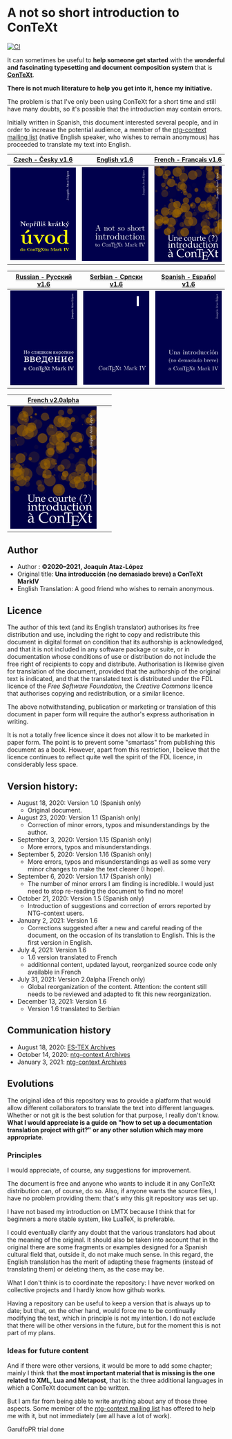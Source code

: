 # A not so short introduction to ConTeXt

[![CI](https://github.com/contextgarden/not-so-short-introduction-to-context/actions/workflows/main.yml/badge.svg)](https://github.com/contextgarden/not-so-short-introduction-to-context/actions/workflows/main.yml)

It can sometimes be useful to **help someone get started** with the 
**wonderful and fascinating typesetting and document composition system** that is [**ConTeXt**](https://wiki.contextgarden.net).

**There is not much literature to help you get into it, hence my initiative.**

The problem is that I've only been using ConTeXt for a short time and still 
have many doubts, so it's possible that the introduction may contain 
errors. 

Initially written in Spanish, this document interested several people, and in 
order to increase the potential audience, a member of the [ntg-context mailing list]( https://mailman.ntg.nl/pipermail/ntg-context/)
(native English speaker, who wishes to remain anonymous) has proceeded to translate my text into English.


| [Czech - Česky     v1.6](cs/introCTX_cs_s.pdf)                         | [English           v1.6](en/introCTX_eng_s.pdf)                        | [French - Français v1.6](fr/introCTX_fra_s.pdf)                        |
|----------------------------------------------------------------------|----------------------------------------------------------------------|----------------------------------------------------------------------|
| [<img src="cs/introCTX_cs.png"  width="200">](cs/introCTX_cs_s.pdf)    | [<img src="en/introCTX_eng.png" width="200">](en/introCTX_eng_s.pdf)   | [<img src="fr/introCTX_fra.png" width="200">](fr/introCTX_fra_s.pdf)   |

| [Russian - Русский v1.6](ru/introCTX_rus_s.pdf)                        | [Serbian - Српски  v1.6](sr/introCTX_srb_s.pdf)                        | [Spanish - Español v1.6](es/introCTX_esp_s.pdf)                        |
|----------------------------------------------------------------------|----------------------------------------------------------------------|----------------------------------------------------------------------|
| [<img src="ru/introCTX_rus.png" width="200">](ru/introCTX_rus_s.pdf)   | [<img src="sr/introCTX_srb.png" width="200">](sr/introCTX_srb_s.pdf)   | [<img src="es/introCTX_esp.png" width="200">](es/introCTX_esp_s.pdf)   |

| [French v2.0alpha](fr2/introCTX_fra_s.pdf)                             |                                                                      |                                                                      |
|----------------------------------------------------------------------|----------------------------------------------------------------------|----------------------------------------------------------------------|
| [<img src="fr2/introCTX_fra.png" width="200">](fr2/introCTX_fra_s.pdf) |                                                                      |                                                                      |


## Author

- Author : **©2020–2021, Joaquín Ataz-López**
- Original title: **Una introducción (no demasiado breve) a ConTeXt MarkIV**
- English Translation: A good friend who wishes to remain anonymous.

## Licence

The author of this text (and its English translator) authorises its
free distribution and use, including the right to copy and
redistribute this document in digital format on condition that its
authorship is acknowledged, and that it is not included in any
software package or suite, or in documentation whose conditions of
use or distribution do not include the free right of recipients to
copy and distribute.  Authorisation is likewise given for
translation of the document, provided that the authorship of the
original text is indicated, and that the translated text is
distributed under the FDL licence of the *Free Software
Foundation*, the *Creative Commons* licence that authorises
copying and redistribution, or a similar licence.

The above notwithstanding, publication or marketing or translation
of this document in paper form will require the author's express
authorisation in writing.

It is not a totally free licence since it does not allow it to be
marketed in paper form. The point is to prevent some "smartass"
from publishing this document as a book. However, apart from this
restriction, I believe that the licence continues to reflect quite
well the spirit of the FDL licence, in considerably less space.

## Version history:

- August 18, 2020: Version 1.0  (Spanish only) 
  - Original document.
- August 23, 2020: Version 1.1  (Spanish only)
  - Correction of minor errors, typos and misunderstandings by the author.
- September 3, 2020: Version 1.15 (Spanish only) 
  - More errors, typos and misunderstandings.
- September 5, 2020: Version 1.16 (Spanish only) 
  - More errors, typos and misunderstandings as well as some very minor changes to make the text clearer (I hope).
- September 6, 2020: Version 1.17 (Spanish only) 
  - The number of minor errors I am finding is incredible. I would just need to stop re-reading the document to find no more!
- October 21, 2020: Version 1.5  (Spanish only)
  - Introduction of suggestions and correction of errors reported by NTG-context users.
- January 2, 2021: Version 1.6
  - Corrections suggested after a new and careful reading of the document, on the occasion of its translation to English. This is the first version in English.
- July 4, 2021: Version 1.6
  -  1.6 version translated to French
  -  additionnal content, updated layout, reorganized source code only available in French
- July 31, 2021: Version 2.0alpha  (French only) 
  - Global reorganization of the content. Attention: the content still needs to be reviewed and adapted to fit this new reorganization.
- December 13, 2021: Version 1.6
  - Version 1.6 translated to Serbian

## Communication history

- August 18, 2020:  [ES-TEX Archives](https://listserv.rediris.es/cgi-bin/wa?A2=ind2008&L=ES-TEX&P=24771)
- October 14, 2020: [ntg-context Archives](https://mailman.ntg.nl/pipermail/ntg-context/2020/thread.html#99759)
- January 3, 2021:  [ntg-context Archives](https://mailman.ntg.nl/pipermail/ntg-context/2021/thread.html#100880)

## Evolutions

The original idea of this repository was to provide a platform that would allow 
different collaborators to translate the text into different languages. 
Whether or not git is the best solution for that purpose, I really don't 
know. **What I would appreciate is a guide on "how to set up a documentation 
translation project with git?" or any other solution which may more appropriate**.

### Principles

I would appreciate, of course, any suggestions for improvement.

The document is free
and anyone who wants to include it in any ConTeXt distribution can, of course, do so. 
Also, if anyone wants the source files, I have no problem providing them: that's why this git repository was set up.

I have not based my introduction on LMTX
because I think that for beginners a more stable system, like LuaTeX, is preferable.

I could eventually clarify any doubt that the various translators 
had about the meaning of the original. It should also be taken into 
account that in the original there are some fragments or examples 
designed for a Spanish cultural field that, outside it, do not make much 
sense. In this regard, the English translation has the merit of adapting 
these fragments (instead of translating them) or deleting them, as the 
case may be.

What I don't think is to coordinate the repository: I have never worked 
on collective projects and I hardly know how github works.

Having a repository can be useful to keep a version that is always up to 
date; but that, on the other hand, would force me to be continually 
modifying the text, which in principle is not my intention. I do not 
exclude that there will be other versions in the future, but for the 
moment this is not part of my plans. 

### Ideas for future content

And if there were other versions, 
it would be more to add some chapter; mainly I think that
**the most important material that is missing is the one related to XML, Lua and Metapost**, 
that is: the three additional languages in which a ConTeXt document can be written. 

But I am far from being able to write anything 
about any of those three aspects. Some member of the [ntg-context mailing list]( https://mailman.ntg.nl/pipermail/ntg-context/) has offered to 
help me with it, but not immediately (we all have a lot of work).

GarulfoPR trial done
